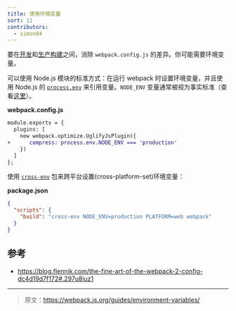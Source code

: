 ```yaml
---
title: 使用环境变量
sort: 11
contributors:
  - simon04
---
```


要在[开发](/guides/development)和[生产构建](/guides/production)之间，消除 `webpack.config.js` 的差异。你可能需要环境变量。

可以使用 Node.js 模块的标准方式：在运行 webpack 时设置环境变量，并且使用 Node.js 的 [`process.env`](https://nodejs.org/api/process.html#process_process_env) 来引用变量。`NODE_ENV` 变量通常被视为事实标准（查看[这里](https://dzone.com/articles/what-you-should-know-about-node-env)）。

**webpack.config.js**

```diff
module.exports = {
  plugins: [
    new webpack.optimize.UglifyJsPlugin({
+      compress: process.env.NODE_ENV === 'production'
    })
  ]
};
```

使用 [`cross-env`](https://www.npmjs.com/package/cross-env) 包来跨平台设置(cross-platform-set)环境变量：

**package.json**

```json
{
  "scripts": {
    "build": "cross-env NODE_ENV=production PLATFORM=web webpack"
  }
}
```


## 参考
* https://blog.flennik.com/the-fine-art-of-the-webpack-2-config-dc4d19d7f172#.297u8iuz1

***

> 原文：https://webpack.js.org/guides/environment-variables/